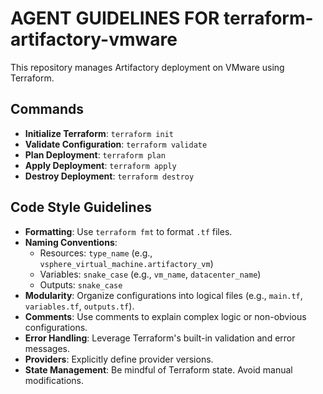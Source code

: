 # AGENT GUIDELINES FOR terraform-artifactory-vmware

This repository manages Artifactory deployment on VMware using Terraform.

## Commands

*   **Initialize Terraform**: `terraform init`
*   **Validate Configuration**: `terraform validate`
*   **Plan Deployment**: `terraform plan`
*   **Apply Deployment**: `terraform apply`
*   **Destroy Deployment**: `terraform destroy`

## Code Style Guidelines

*   **Formatting**: Use `terraform fmt` to format `.tf` files.
*   **Naming Conventions**:
    *   Resources: `type_name` (e.g., `vsphere_virtual_machine.artifactory_vm`)
    *   Variables: `snake_case` (e.g., `vm_name`, `datacenter_name`)
    *   Outputs: `snake_case`
*   **Modularity**: Organize configurations into logical files (e.g., `main.tf`, `variables.tf`, `outputs.tf`).
*   **Comments**: Use comments to explain complex logic or non-obvious configurations.
*   **Error Handling**: Leverage Terraform's built-in validation and error messages.
*   **Providers**: Explicitly define provider versions.
*   **State Management**: Be mindful of Terraform state. Avoid manual modifications.
